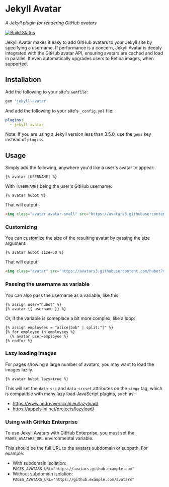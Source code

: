 # Jekyll Avatar

*A Jekyll plugin for rendering GitHub avatars*

[![Build Status](https://travis-ci.org/benbalter/jekyll-avatar.svg)](https://travis-ci.org/benbalter/jekyll-avatar)

Jekyll Avatar makes it easy to add GitHub avatars to your Jekyll site by specifying a username. If performance is a concern, Jekyll Avatar is deeply integrated with the GitHub avatar API, ensuring avatars are cached and load in parallel. It even automatically upgrades users to Retina images, when supported.

## Installation

Add the following to your site's `Gemfile`:

```ruby
gem 'jekyll-avatar'
```

And add the following to your site's `_config.yml` file:

```yaml
plugins:
  - jekyll-avatar
```
Note: If you are using a Jekyll version less than 3.5.0, use the `gems` key instead of `plugins`.

## Usage

Simply add the following, anywhere you'd like a user's avatar to appear:

```
{% avatar [USERNAME] %}
```

With `[USERNAME]` being the user's GitHub username:

```
{% avatar hubot %}
```

That will output:

```html
<img class="avatar avatar-small" src="https://avatars3.githubusercontent.com/hubot?v=3&amp;s=40" alt="hubot" srcset="https://avatars3.githubusercontent.com/hubot?v=3&amp;s=40 1x, https://avatars3.githubusercontent.com/hubot?v=3&amp;s=80 2x, https://avatars3.githubusercontent.com/hubot?v=3&amp;s=120 3x, https://avatars3.githubusercontent.com/hubot?v=3&amp;s=160 4x" width="40" height="40" />
```

### Customizing

You can customize the size of the resulting avatar by passing the size argument:

```
{% avatar hubot size=50 %}
```

That will output:

```html
<img class="avatar" src="https://avatars3.githubusercontent.com/hubot?v=3&amp;s=50" alt="hubot" srcset="https://avatars3.githubusercontent.com/hubot?v=3&amp;s=50 1x, https://avatars3.githubusercontent.com/hubot?v=3&amp;s=100 2x, https://avatars3.githubusercontent.com/hubot?v=3&amp;s=150 3x, https://avatars3.githubusercontent.com/hubot?v=3&amp;s=200 4x" width="50" height="50" />
```

### Passing the username as variable

You can also pass the username as a variable, like this:

```
{% assign user="hubot" %}
{% avatar {{ username }} %}
```

Or, if the variable is someplace a bit more complex, like a loop:

```
{% assign employees = "alice|bob" | split:"|" %}
{% for employee in employees %}
  {% avatar user=employee %}
{% endfor %}
```

### Lazy loading images

For pages showing a large number of avatars, you may want to load the images lazily.

```liquid
{% avatar hubot lazy=true %}
```

This will set the `data-src` and `data-srcset` attributes on the `<img>` tag, which is compatible with many lazy load JavaScript plugins, such as:

* https://www.andreaverlicchi.eu/lazyload/
* https://appelsiini.net/projects/lazyload/

### Using with GitHub Enterprise

To use Jekyll Avatars with GitHub Enterprise, you must set the `PAGES_AVATARS_URL` environmental variable.

This should be the full URL to the avatars subdomain or subpath. For example:

* With subdomain isolation: `PAGES_AVATARS_URL="https://avatars.github.example.com"`
* Without subdomain isolation: `PAGES_AVATARS_URL="https://github.example.com/avatars"`
